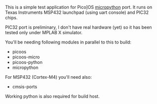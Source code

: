 This is a simple test application for Pico]OS [micropython][1] port.
It runs on Texas Instruments MSP432 launchpad (using uart console) and
PIC32 chips.

PIC32 port is preliminary, I don't have real hardware (yet)
so it has been tested only under MPLAB X simulator.

You'll be needing following modules in parallel to this to build:

- picoos
- picoos-micro
- picoos-python
- micropython

For MSP432 (Cortex-M4) you'll need also:
- cmsis-ports

Working python is also required for build host.

[1]: http://micropython.org/
